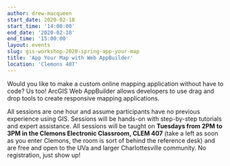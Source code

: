 ```yaml
---
author: drew-macqueen
start_date: 2020-02-18
start_time: '14:00:00'
end_date: '2020-02-18'
end_time: '15:00:00'
layout: events
slug: gis-workshop-2020-spring-app-your-map
title: 'App Your Map with Web AppBuilder'
location: 'Clemons 407'
---
```


Would you like to make a custom online mapping application without have to code? Us too! ArcGIS Web AppBuilder allows developers to use drag and drop tools to create responsive mapping applications.

All sessions are one hour and assume participants have no previous experience using GIS. Sessions will be hands-on with step-by-step tutorials and expert assistance. All sessions will be taught on **Tuesdays from 2PM to 3PM in the Clemons Electronic Classroom, CLEM 407** (take a left as soon as you enter Clemons, the room is sort of behind the reference desk) and are free and open to the UVa and larger Charlottesville community. No registration, just show up!